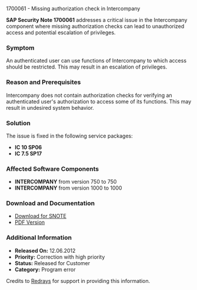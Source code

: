 1700061 - Missing authorization check in Intercompany

**SAP Security Note 1700061** addresses a critical issue in the Intercompany component where missing authorization checks can lead to unauthorized access and potential escalation of privileges.

### Symptom
An authenticated user can use functions of Intercompany to which access should be restricted. This may result in an escalation of privileges.

### Reason and Prerequisites
Intercompany does not contain authorization checks for verifying an authenticated user's authorization to access some of its functions. This may result in undesired system behavior.

### Solution
The issue is fixed in the following service packages:
- **IC 10 SP06**
- **IC 7.5 SP17**

### Affected Software Components
- **INTERCOMPANY** from version 750 to 750
- **INTERCOMPANY** from version 1000 to 1000

### Download and Documentation
- [Download for SNOTE](https://notesdownloads.sap.com/note/0040000017411842017)
- [PDF Version](https://userapps.support.sap.com/sap/support/sfm/notes/print/0001700061?language=en-US&token=00F541B5ADE3F157939F49C89846C845)

### Additional Information
- **Released On:** 12.06.2012
- **Priority:** Correction with high priority
- **Status:** Released for Customer
- **Category:** Program error

Credits to [Redrays](https://redrays.io) for support in providing this information.